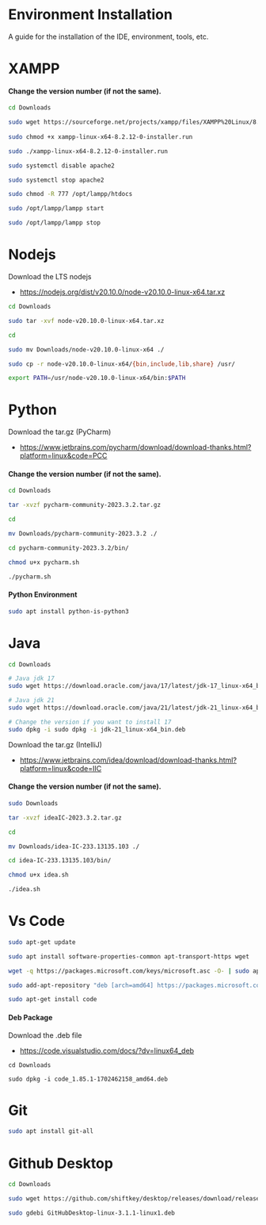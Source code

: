 # Environment Installation

A guide for the installation of the IDE, environment, tools,  etc.


# XAMPP

#### Change the version number (if not the same).
```bash
cd Downloads

sudo wget https://sourceforge.net/projects/xampp/files/XAMPP%20Linux/8.2.12/xampp-linux-x64-8.2.12-0-installer.run
  
sudo chmod +x xampp-linux-x64-8.2.12-0-installer.run

sudo ./xampp-linux-x64-8.2.12-0-installer.run

sudo systemctl disable apache2

sudo systemctl stop apache2

sudo chmod -R 777 /opt/lampp/htdocs

sudo /opt/lampp/lampp start

sudo /opt/lampp/lampp stop
```
# Nodejs
Download the LTS nodejs 
* https://nodejs.org/dist/v20.10.0/node-v20.10.0-linux-x64.tar.xz

```bash
cd Downloads

sudo tar -xvf node-v20.10.0-linux-x64.tar.xz

cd 

sudo mv Downloads/node-v20.10.0-linux-x64 ./

sudo cp -r node-v20.10.0-linux-x64/{bin,include,lib,share} /usr/

export PATH=/usr/node-v20.10.0-linux-x64/bin:$PATH
```

# Python

Download the tar.gz (PyCharm)
* https://www.jetbrains.com/pycharm/download/download-thanks.html?platform=linux&code=PCC

#### Change the version number (if not the same).
```bash
cd Downloads

tar -xvzf pycharm-community-2023.3.2.tar.gz

cd

mv Downloads/pycharm-community-2023.3.2 ./

cd pycharm-community-2023.3.2/bin/

chmod u+x pycharm.sh

./pycharm.sh
```

#### Python Environment
```bash
sudo apt install python-is-python3
```

# Java
```bash 
cd Downloads

# Java jdk 17
sudo wget https://download.oracle.com/java/17/latest/jdk-17_linux-x64_bin.deb

# Java jdk 21
sudo wget https://download.oracle.com/java/21/latest/jdk-21_linux-x64_bin.deb

# Change the version if you want to install 17
sudo dpkg -i sudo dpkg -i jdk-21_linux-x64_bin.deb
```

Download the tar.gz (IntelliJ)
* https://www.jetbrains.com/idea/download/download-thanks.html?platform=linux&code=IIC

#### Change the version number (if not the same).
```bash
sudo Downloads

tar -xvzf ideaIC-2023.3.2.tar.gz

cd

mv Downloads/idea-IC-233.13135.103 ./

cd idea-IC-233.13135.103/bin/

chmod u+x idea.sh

./idea.sh
```

# Vs Code
```bash
sudo apt-get update

sudo apt install software-properties-common apt-transport-https wget

wget -q https://packages.microsoft.com/keys/microsoft.asc -O- | sudo apt-key add –

sudo add-apt-repository "deb [arch=amd64] https://packages.microsoft.com/repos/vscode stable main"

sudo apt-get install code
```

#### Deb Package
Download the .deb file
* https://code.visualstudio.com/docs/?dv=linux64_deb
```
cd Downloads

sudo dpkg -i code_1.85.1-1702462158_amd64.deb
```

# Git
```bash
sudo apt install git-all
```

# Github Desktop 
```bash
cd Downloads

sudo wget https://github.com/shiftkey/desktop/releases/download/release-3.1.1-linux1/GitHubDesktop-linux-3.1.1-linux1.deb

sudo gdebi GitHubDesktop-linux-3.1.1-linux1.deb
```
